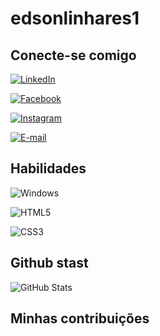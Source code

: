 # edsonlinhares1

## Conecte-se comigo
[![LinkedIn](https://img.shields.io/badge/LinkedIn-000?style=for-the-badge&logo=linkedin&logoColor=0E76A8)](https://www.linkedin.com/in/SEUUSERNAME/)

 [![Facebook](https://img.shields.io/badge/Facebook-000?style=for-the-badge&logo=facebook)](https://www.facebook.com/SEUUSERNAME/) 

  [![Instagram](https://img.shields.io/badge/Instagram-000?style=for-the-badge&logo=instagram)](https://www.instagram.com/SEUUSERNAME/) 

   [![E-mail](https://img.shields.io/badge/-Email-000?style=for-the-badge&logo=microsoft-outlook&logoColor=007BFF)](mailto:SEUEMAIL) 

    

## Habilidades
 ![Windows](https://img.shields.io/badge/Windows-000?style=for-the-badge&logo=windows&logoColor=2CA5E0) 

  ![HTML5](https://img.shields.io/badge/HTML5-000?style=for-the-badge&logo=html5) 

   ![CSS3](https://img.shields.io/badge/CSS3-000?style=for-the-badge&logo=css3&logoColor=264CE4) 
## Github  stast
![GitHub Stats](https://github-readme-stats.vercel.app/api?username=EdsonLinhares&theme=transparent&bg_color=000&border_color=30A3DC&show_icons=true&icon_color=30A3DC&title_color=E94D5F&text_color=FFF)

## Minhas contribuições


